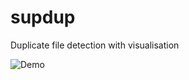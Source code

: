 # supdup
Duplicate file detection with visualisation

![Demo](https://chr1573r.github.io/repo-assets/supdup/img/demo.png)
